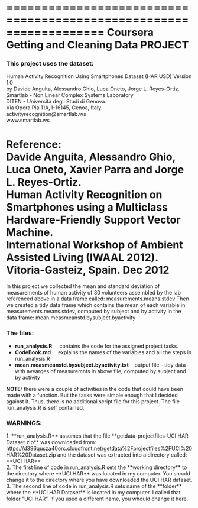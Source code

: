 ==================================================================
Coursera Getting and Cleaning Data PROJECT
==================================================================
<h3>This project uses the dataset: </h3>
Human Activity Recognition Using Smartphones Dataset (HAR USD) Version 1.0<br>
by<by>
Davide Anguita, Alessandro Ghio, Luca Oneto, Jorge L. Reyes-Ortiz.<br>
Smartlab - Non Linear Complex Systems Laboratory <br>
DITEN - Università degli Studi di Genova. <br>
Via Opera Pia 11A, I-16145, Genoa, Italy. <br>
activityrecognition@smartlab.ws<br>
www.smartlab.ws <br>

**Reference:** <br>
Davide Anguita, Alessandro Ghio, Luca Oneto, Xavier Parra and Jorge L. Reyes-Ortiz. <br>
Human Activity Recognition on Smartphones using a Multiclass Hardware-Friendly 
Support Vector Machine. <br>
International Workshop of Ambient Assisted Living (IWAAL 2012). Vitoria-Gasteiz, Spain. Dec 2012<br>
<hline>
==================================================================

In this project we collected the mean and standard deviation of measurements
of human activity of 30 volunteers assembled by the lab referenced above in a data frame called:
measurements.means.stdev
Then we created a tidy data frame which contains the mean of each variable in 
measurements.means.stdev, computed by subject and by activity in the data frame:
mean.measmeanstd.bysubject.byactivity

<h3>The files: </h3>

* **run_analysis.R** 	&nbsp;	&nbsp;	contains the code for the assigned project tasks. 
* **CodeBook.md**	&nbsp;	&nbsp;	explains the names of the variables and all the steps in run_analysis.R 
* **mean.measmeanstd.bysubject.byactivity.txt** &nbsp;&nbsp;	output file - tidy data - with avearges of measuremnts
	                                             in above file, computed by subject and by activity 
	
**NOTE:** there were a couple of activities in the code that could have been made with a function. 
But the tasks were simple enough that I decided against it. Thus, there is no additional script file
for this project. The file run_analysis.R is self contained.

<h3>WARNINGS:</h3>
1.  **run_analysis.R** assumes that the file **getdata-projectfiles-UCI HAR Dataset.zip** 
was downloaded from:
https://d396qusza40orc.cloudfront.net/getdata%2Fprojectfiles%2FUCI%20HAR%20Dataset.zip 
and the dataset was extracted into a directory called:
**UCI HAR** <br>
2. The first line of code in run_analysis.R sets the **working directory** to the directory where
 **UCI HAR** was located in my computer. You should change it to the directory where you 
 have downloaded the UCI HAR dataset. <br>
3. The second line of code in run_analysis.R sets name of the **folder** where the **UCI HAR Dataset**
is located in my computer. I called that folder "UCI HAR". If you used a different name, you whould change it here. 
